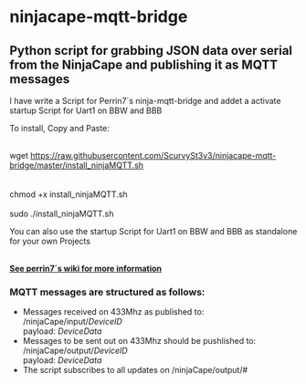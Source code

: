 # ninjacape-mqtt-bridge
<html>
<h2>Python script for grabbing JSON data over serial from the NinjaCape and publishing it as MQTT messages</h2>

I have write a Script for Perrin7´s ninja-mqtt-bridge and addet a activate startup Script for Uart1 on BBW and BBB



To install, Copy and Paste:

<br>wget https://raw.githubusercontent.com/ScurvySt3v3/ninjacape-mqtt-bridge/master/install_ninjaMQTT.sh</br>                
<br>chmod +x install_ninjaMQTT.sh</br>
<br>sudo ./install_ninjaMQTT.sh</br>





You can also use the startup Script for Uart1 on BBW and BBB as standalone for your own Projects

<br><b><a href="https://github.com/perrin7/ninjacape-mqtt-bridge/wiki">See perrin7´s  wiki for more information</a></b>

<h3>MQTT messages are structured as follows:</h3>
<ul>
<li>Messages received on 433Mhz as published to:
<br>/ninjaCape/input/<i>DeviceID</i>
<br>payload: <i>DeviceData</i>
</li>
<li>
Messages to be sent out on 433Mhz should be pushlished to:
<br>/ninjaCape/output/<i>DeviceID</i>
<br>payload: <i>DeviceData</i>
</li>
<li>The script subscribes to all updates on /ninjaCape/output/#</li>
</ul>
